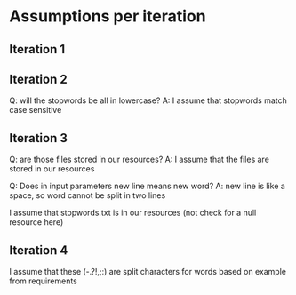 # Assumptions per iteration

## Iteration 1


## Iteration 2
Q: will the stopwords be all in lowercase? 
A: I assume that stopwords match case sensitive

## Iteration 3
Q: are those files stored in our resources?
A: I assume that the files are stored in our resources

Q: Does in input parameters new line means new word?
A: new line is like a space, so word cannot be split in two lines

I assume that stopwords.txt is in our resources (not check for a null resource here)

## Iteration 4
I assume that these (-.?!,;:) are split characters for words based on example from requirements